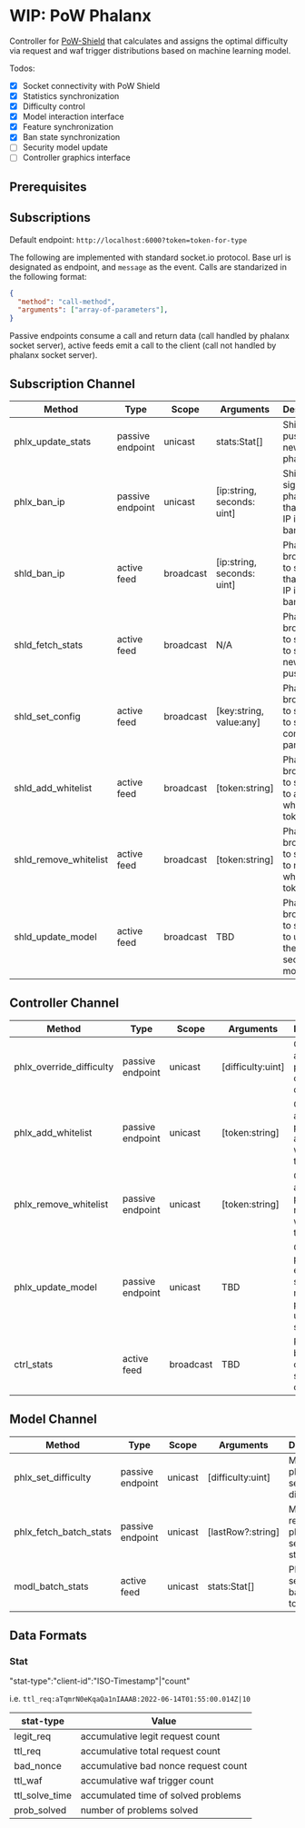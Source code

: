 # WIP: PoW Phalanx

Controller for [PoW-Shield](https://github.com/RuiSiang/PoW-Shield) that calculates and assigns the optimal difficulty via request and waf trigger distributions based on machine learning model.

Todos:

- [x] Socket connectivity with PoW Shield
- [x] Statistics synchronization
- [x] Difficulty control
- [x] Model interaction interface
- [x] Feature synchronization
- [x] Ban state synchronization
- [ ] Security model update
- [ ] Controller graphics interface

## Prerequisites

## Subscriptions

Default endpoint: `http://localhost:6000?token=token-for-type`

The following are implemented with standard socket.io protocol. Base url is designated as endpoint, and `message` as the event. Calls are standarized in the following format:

```JSON
{
  "method": "call-method",
  "arguments": ["array-of-parameters"],
}
```

Passive endpoints consume a call and return data (call handled by phalanx socket server), active feeds emit a call to the client (call not handled by phalanx socket server).

## Subscription Channel

| Method                | Type             | Scope     | Arguments                  | Description                                                     |
| --------------------- | ---------------- | --------- | -------------------------- | --------------------------------------------------------------- |
| phlx_update_stats     | passive endpoint | unicast   | stats:Stat[]               | Shield pushes new data to phalanx                               |
| phlx_ban_ip           | passive endpoint | unicast   | [ip:string, seconds: uint] | Shield signals to phalanx that a new IP is banned               |
| shld_ban_ip           | active feed      | broadcast | [ip:string, seconds: uint] | Phalanx broadcasts to shields that a new IP is banned           |
| shld_fetch_stats      | active feed      | broadcast | N/A                        | Phalanx broadcasts to shields to signal a new data push         |
| shld_set_config       | active feed      | broadcast | [key:string, value:any]    | Phalanx broadcasts to shields to set a config parameter         |
| shld_add_whitelist    | active feed      | broadcast | [token:string]             | Phalanx broadcasts to shields to add a whitelist token          |
| shld_remove_whitelist | active feed      | broadcast | [token:string]             | Phalanx broadcasts to shields to remove a whitelist token       |
| shld_update_model     | active feed      | broadcast | TBD                        | Phalanx broadcasts to shields to update the edge security model |

## Controller Channel

| Method                   | Type             | Scope     | Arguments         | Description                                                           |
| ------------------------ | ---------------- | --------- | ----------------- | --------------------------------------------------------------------- |
| phlx_override_difficulty | passive endpoint | unicast   | [difficulty:uint] | Controller asks phalanx to override difficulty                        |
| phlx_add_whitelist       | passive endpoint | unicast   | [token:string]    | Controller asks phalanx to add new whitelist token                    |
| phlx_remove_whitelist    | passive endpoint | unicast   | [token:string]    | Controller asks phalanx to remove whitelist token                     |
| phlx_update_model        | passive endpoint | unicast   | TBD               | Controller pushes edge security model to phalanx to update on shields |
| ctrl_stats               | active feed      | broadcast | TBD               | Phalanx broadcasts current stats to controller                        |

## Model Channel

| Method                 | Type             | Scope   | Arguments         | Description                                |
| ---------------------- | ---------------- | ------- | ----------------- | ------------------------------------------ |
| phlx_set_difficulty    | passive endpoint | unicast | [difficulty:uint] | Model asks phalanx to set new difficulty   |
| phlx_fetch_batch_stats | passive endpoint | unicast | [lastRow?:string] | Model requests phalanx to send batch stats |
| modl_batch_stats       | active feed      | unicast | stats:Stat[]      | Phalanx sends batch stats to model         |

## Data Formats

### Stat

"stat-type":"client-id":"ISO-Timestamp"|"count"

i.e. `ttl_req:aTqmrN0eKqaQa1nIAAAB:2022-06-14T01:55:00.014Z|10`

| stat-type      | Value                                |
| -------------- | ------------------------------------ |
| legit_req      | accumulative legit request count     |
| ttl_req        | accumulative total request count     |
| bad_nonce      | accumulative bad nonce request count |
| ttl_waf        | accumulative waf trigger count       |
| ttl_solve_time | accumulated time of solved problems  |
| prob_solved    | number of problems solved            |
